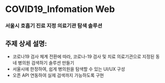 # COVID19_Infomation Web 

### 서울시 호흡기 진료 지정 의료기관 탐색 솔루션


## 주제 상세 설명:
- 코로나19 검사 체계 전환에 따라, 코로나-19 검사 및 치료 의료기관으로 지정된 동네 병의원 검색하기 솔루션 만들기
- 서울시에 한정하여, 쉽게 병의원을 탐색할 수 있는 UI/UX 구성
- 오픈 API 연동하여 실제 검색까지 가능하도록 구현
